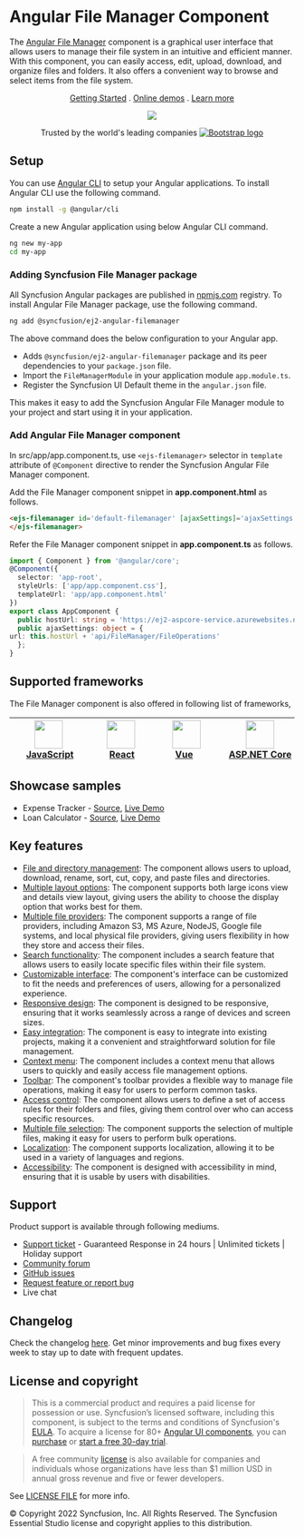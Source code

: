 # Angular File Manager Component

The [Angular File Manager](https://www.syncfusion.com/angular-components/angular-file-manager?utm_source=npm&utm_medium=listing&utm_campaign=angular-filemanager-npm) component is a graphical user interface that allows users to manage their file system in an intuitive and efficient manner. With this component, you can easily access, edit, upload, download, and organize files and folders. It also offers a convenient way to browse and select items from the file system.

<p align="center">
   <a href="https://ej2.syncfusion.com/angular/documentation/file-manager/getting-started/?utm_source=npm&utm_medium=listing&utm_campaign=angular-filemanager-npm">Getting Started</a> .
   <a href="https://ej2.syncfusion.com/angular/demos/?utm_source=npm&utm_medium=listing&utm_campaign=angular-filemanager-npm#/material/file-manager/overview">Online demos</a> .
   <a href="https://www.syncfusion.com/angular-components/angular-file-manager?utm_source=npm&utm_medium=listing&utm_campaign=angular-filemanager-npm">Learn more</a>
</p>

<p align="center">
<img src="https://raw.githubusercontent.com/SyncfusionExamples/nuget-img/master/angular/angular-filemanager.png">
</P>

<p align="center">
Trusted by the world's leading companies
  <a href="https://www.syncfusion.com/">
    <img src="https://raw.githubusercontent.com/SyncfusionExamples/nuget-img/master/syncfusion/syncfusion-trusted-companies.webp" alt="Bootstrap logo">
  </a>
</p>

## Setup

You can use [Angular CLI](https://github.com/angular/angular-cli) to setup your Angular applications. To install Angular CLI use the following command.

```bash
npm install -g @angular/cli
```

Create a new Angular application using below Angular CLI command.

```bash
ng new my-app
cd my-app
```

### Adding Syncfusion File Manager package

All Syncfusion Angular packages are published in [npmjs.com](https://www.npmjs.com/~syncfusionorg) registry. To install Angular File Manager package, use the following command.

```bash
ng add @syncfusion/ej2-angular-filemanager
```

The above command does the below configuration to your Angular app.

* Adds `@syncfusion/ej2-angular-filemanager` package and its peer dependencies to your `package.json` file.
* Import the `FileManagerModule` in your application module `app.module.ts`.
* Register the Syncfusion UI Default theme in the `angular.json` file.

This makes it easy to add the Syncfusion Angular File Manager module to your project and start using it in your application.

### Add Angular File Manager component

In src/app/app.component.ts, use `<ejs-filemanager>` selector in `template` attribute of  `@Component` directive to render the Syncfusion Angular File Manager component.

Add the File Manager component snippet in **app.component.html** as follows.

```html
<ejs-filemanager id='default-filemanager' [ajaxSettings]='ajaxSettings'>
</ejs-filemanager>
```

Refer the File Manager component snippet in **app.component.ts** as follows.

```typescript
import { Component } from '@angular/core';
@Component({
  selector: 'app-root',
  styleUrls: ['app/app.component.css'],
  templateUrl: 'app/app.component.html'
})
export class AppComponent {
  public hostUrl: string = 'https://ej2-aspcore-service.azurewebsites.net/';
  public ajaxSettings: object = {
url: this.hostUrl + 'api/FileManager/FileOperations'
  };
}
```

## Supported frameworks

The File Manager component is also offered in following list of frameworks,

| [<img src="https://ej2.syncfusion.com/github/images/js.svg" height="50" />](https://www.syncfusion.com/javascript-ui-controls?utm_medium=listing&utm_source=github)<br/>&nbsp;&nbsp;&nbsp;&nbsp;&nbsp;[JavaScript](https://www.syncfusion.com/javascript-ui-controls?utm_medium=listing&utm_source=github)&nbsp;&nbsp;&nbsp;&nbsp; | [<img src="https://ej2.syncfusion.com/github/images/react.svg"  height="50" />](https://www.syncfusion.com/react-ui-components?utm_medium=listing&utm_source=github)<br/>&nbsp;&nbsp;&nbsp;&nbsp;&nbsp;&nbsp;&nbsp;[React](https://www.syncfusion.com/react-ui-components?utm_medium=listing&utm_source=github)&nbsp;&nbsp;&nbsp;&nbsp;&nbsp;&nbsp; | [<img src="https://ej2.syncfusion.com/github/images/vue.svg" height="50" />](https://www.syncfusion.com/vue-ui-components?utm_medium=listing&utm_source=github)<br/>&nbsp;&nbsp;&nbsp;&nbsp;&nbsp;&nbsp;&nbsp;[Vue](https://www.syncfusion.com/vue-ui-components?utm_medium=listing&utm_source=github)&nbsp;&nbsp;&nbsp;&nbsp;&nbsp;&nbsp;&nbsp;&nbsp;&nbsp; | [<img src="https://ej2.syncfusion.com/github/images/netcore.svg" height="50" />](https://www.syncfusion.com/aspnet-core-ui-controls?utm_medium=listing&utm_source=github)<br/>&nbsp;&nbsp;[ASP.NET&nbsp;Core](https://www.syncfusion.com/aspnet-core-ui-controls?utm_medium=listing&utm_source=github)&nbsp;&nbsp; | [<img src="https://ej2.syncfusion.com/github/images/netmvc.svg" height="50" />](https://www.syncfusion.com/aspnet-mvc-ui-controls?utm_medium=listing&utm_source=github)<br/>&nbsp;&nbsp;[ASP.NET&nbsp;MVC](https://www.syncfusion.com/aspnet-mvc-ui-controls?utm_medium=listing&utm_source=github)&nbsp;&nbsp; | 
| :-----: | :-----: | :-----: | :-----: | :-----: |

## Showcase samples

* Expense Tracker - [Source](https://github.com/syncfusion/ej2-showcase-angular-expensetracker?utm_source=npm&utm_medium=listing&utm_campaign=angular-filemanager-npm), [Live Demo](https://ej2.syncfusion.com/showcase/angular/expensetracker/#/dashboard?utm_source=npm&utm_medium=listing&utm_campaign=angular-filemanager-npm)
* Loan Calculator - [Source](https://github.com/syncfusion/ej2-sample-ng-loancalculator?utm_source=npm&utm_medium=listing&utm_campaign=angular-filemanager-npm), [Live Demo](https://ej2.syncfusion.com/showcase/angular/loancalculator/?utm_source=npm&utm_medium=listing&utm_campaign=angular-filemanager-npm)

## Key features
 
* [File and directory management](https://ej2.syncfusion.com/angular/demos/?utm_source=npm&utm_medium=listing&utm_campaign=angular-file-manager-npm#/bootstrap5/file-manager/directory-upload): The component allows users to upload, download, rename, sort, cut, copy, and paste files and directories.
* [Multiple layout options](https://ej2.syncfusion.com/angular/documentation/file-manager/user-interface/?utm_source=npm&utm_medium=listing&utm_campaign=angular-file-manager-npm#view): The component supports both large icons view and details view layout, giving users the ability to choose the display option that works best for them.
* [Multiple file providers](https://ej2.syncfusion.com/angular/demos/?utm_source=npm&utm_medium=listing&utm_campaign=angular-file-manager-npm#/bootstrap5/file-manager/azure-service): The component supports a range of file providers, including Amazon S3, MS Azure, NodeJS, Google file systems, and local physical file providers, giving users flexibility in how they store and access their files.
* [Search functionality](https://ej2.syncfusion.com/angular/documentation/file-manager/file-operations/?utm_source=npm&utm_medium=listing&utm_campaign=angular-file-manager-npm#search): The component includes a search feature that allows users to easily locate specific files within their file system.
* [Customizable interface](https://ej2.syncfusion.com/angular/demos/?utm_source=npm&utm_medium=listing&utm_campaign=angular-file-manager-npm#/bootstrap5/file-manager/custom): The component's interface can be customized to fit the needs and preferences of users, allowing for a personalized experience.
* [Responsive design](https://ej2.syncfusion.com/angular/demos/?utm_source=npm&utm_medium=listing&utm_campaign=angular-file-manager-npm#/bootstrap5/file-manager/overview): The component is designed to be responsive, ensuring that it works seamlessly across a range of devices and screen sizes.
* [Easy integration](https://ej2.syncfusion.com/angular/documentation/file-manager/getting-started/?utm_source=npm&utm_medium=listing&utm_campaign=angular-file-manager-npm): The component is easy to integrate into existing projects, making it a convenient and straightforward solution for file management.
* [Context menu](https://ej2.syncfusion.com/angular/documentation/file-manager/user-interface/?utm_source=npm&utm_medium=listing&utm_campaign=angular-file-manager-npm#context-menu): The component includes a context menu that allows users to quickly and easily access file management options.
* [Toolbar](https://ej2.syncfusion.com/angular/documentation/file-manager/user-interface/?utm_source=npm&utm_medium=listing&utm_campaign=angular-file-manager-npm#toolbar): The component's toolbar provides a flexible way to manage file operations, making it easy for users to perform common tasks.
* [Access control](https://ej2.syncfusion.com/angular/documentation/file-manager/access-control/?utm_source=npm&utm_medium=listing&utm_campaign=angular-file-manager-npm): The component allows users to define a set of access rules for their folders and files, giving them control over who can access specific resources.
* [Multiple file selection](https://ej2.syncfusion.com/angular/documentation/file-manager/multiple-selection/?utm_source=npm&utm_medium=listing&utm_campaign=angular-file-manager-npm): The component supports the selection of multiple files, making it easy for users to perform bulk operations.
* [Localization](https://ej2.syncfusion.com/angular/documentation/file-manager/localization/?utm_source=npm&utm_medium=listing&utm_campaign=angular-file-manager-npm): The component supports localization, allowing it to be used in a variety of languages and regions.
* [Accessibility](https://ej2.syncfusion.com/angular/documentation/file-manager/accessibility/?utm_source=npm&utm_medium=listing&utm_campaign=angular-file-manager-npm): The component is designed with accessibility in mind, ensuring that it is usable by users with disabilities.

## Support

Product support is available through following mediums.

* [Support ticket](https://support.syncfusion.com/support/tickets/create) - Guaranteed Response in 24 hours | Unlimited tickets | Holiday support
* [Community forum](https://www.syncfusion.com/forums/angular-js2?utm_source=npm&utm_medium=listing&utm_campaign=angular-filemanager-npm)
* [GitHub issues](https://github.com/syncfusion/ej2-angular-ui-components/issues/new)
* [Request feature or report bug](https://www.syncfusion.com/feedback/angular?utm_source=npm&utm_medium=listing&utm_campaign=angular-filemanager-npm)
* Live chat

## Changelog

Check the changelog [here](https://github.com/syncfusion/ej2-angular-ui-components/blob/master/components/filemanager/CHANGELOG.md?utm_source=npm&utm_campaign=filemanager). Get minor improvements and bug fixes every week to stay up to date with frequent updates.

## License and copyright

> This is a commercial product and requires a paid license for possession or use. Syncfusion’s licensed software, including this component, is subject to the terms and conditions of Syncfusion's [EULA](https://www.syncfusion.com/eula/es/). To acquire a license for 80+ [Angular UI components](https://www.syncfusion.com/angular-components), you can [purchase](https://www.syncfusion.com/sales/products) or [start a free 30-day trial](https://www.syncfusion.com/account/manage-trials/start-trials).

> A free community [license](https://www.syncfusion.com/products/communitylicense) is also available for companies and individuals whose organizations have less than $1 million USD in annual gross revenue and five or fewer developers.

See [LICENSE FILE](https://github.com/syncfusion/ej2-angular-ui-components/blob/master/license?utm_source=npm&utm_campaign=filemanager) for more info.

&copy; Copyright 2022 Syncfusion, Inc. All Rights Reserved. The Syncfusion Essential Studio license and copyright applies to this distribution.